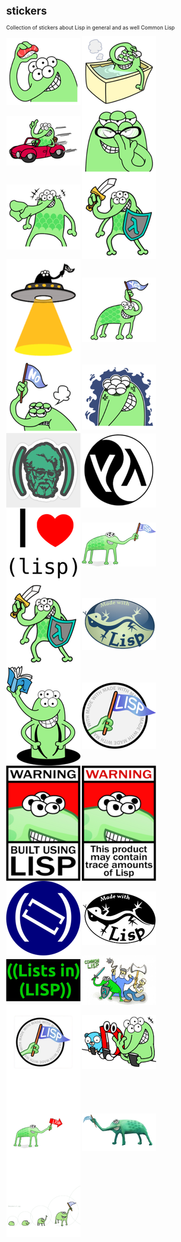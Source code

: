 # stickers
Collection of stickers about Lisp in general and as well Common Lisp

</a><img src="12120438.png" min-width="200px" max-width="200px" width="200px" align="center"> 
</a><img src="12120439.png" min-width="200px" max-width="200px" width="200px" align="center"> 
</a><img src="12120440.png" min-width="200px" max-width="200px" width="200px" align="center"> 
</a><img src="12120441.png" min-width="200px" max-width="200px" width="200px" align="center"> 
</a><img src="12120443.png" min-width="200px" max-width="200px" width="200px" align="center"> 
</a><img src="12120444.png" min-width="200px" max-width="200px" width="200px" align="center"> 
</a><img src="12120445.png" min-width="200px" max-width="200px" width="200px" align="center"> 
</a><img src="12120446.png" min-width="200px" max-width="200px" width="200px" align="center"> 
</a><img src="12120447.png" min-width="200px" max-width="200px" width="200px" align="center"> 
</a><img src="12120449.png" min-width="200px" max-width="200px" width="200px" align="center"> 
</a><img src="666689_1.jpg" min-width="200px" max-width="200px" width="200px" align="center"> 
</a><img src="7d41a1bc3b2c4463bf8364f24fd3ed5d.png" min-width="200px" max-width="200px" width="200px" align="center"> 
</a><img src="I-Love-Lisp.png" min-width="200px" max-width="200px" width="200px" align="center"> 
</a><img src="Lisplogo_alien_256.png" min-width="200px" max-width="200px" width="200px" align="center"> 
</a><img src="12120444.png" min-width="200px" max-width="200px" width="200px" align="center"> 
</a><img src="bacef3391c2615f44a3e25555fcd75a7.jpg" min-width="200px" max-width="200px" width="200px" align="center"> 
</a><img src="lisp_mascot.svg" min-width="200px" max-width="200px" width="200px" align="center"> 
</a><img src="lisplogo_flag2_256.png" min-width="200px" max-width="200px" width="200px" align="center"> 
</a><img src="lisplogo_warning2_256.png" min-width="200px" max-width="200px" width="200px" align="center"> 
</a><img src="lisplogo_warning_256.png" min-width="200px" max-width="200px" width="200px" align="center"> 
</a><img src="logo.svg" min-width="200px" max-width="200px" width="200px" align="center"> 
</a><img src="made-with-lisp.svg" min-width="200px" max-width="200px" width="200px" align="center"> 
</a><img src="maxresdefault.jpg" min-width="200px" max-width="200px" width="200px" align="center"> 
</a><img src="open-image-lisp-7-590x391.jpg" min-width="200px" max-width="200px" width="200px" align="center"> 
</a><img src="st_small_preview.png" min-width="200px" max-width="200px" width="200px" align="center"> 
</a><img src="stamp_01-removebg-preview.png" min-width="200px" max-width="200px" width="200px" align="center"> 
</a><img src="lisplogo_alien_arrow.svg" min-width="200px" max-width="200px" width="200px" align="center"> 
</a><img src="d3efa2l-b50b8882.png" min-width="200px" max-width="200px" width="200px" align="center"> 
</a><img src="ESlMt1eUwAAaIdX-removebg-preview.png" min-width="200px" max-width="200px" width="200px" align="center"> 


